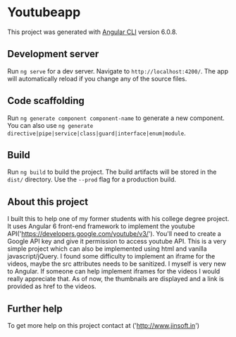 # Youtubeapp

This project was generated with [Angular CLI](https://github.com/angular/angular-cli) version 6.0.8.

## Development server

Run `ng serve` for a dev server. Navigate to `http://localhost:4200/`. The app will automatically reload if you change any of the source files.

## Code scaffolding

Run `ng generate component component-name` to generate a new component. You can also use `ng generate directive|pipe|service|class|guard|interface|enum|module`.

## Build

Run `ng build` to build the project. The build artifacts will be stored in the `dist/` directory. Use the `--prod` flag for a production build.

## About this project

I built this to help one of my former students with his college degree project. It uses Angular 6 front-end framework to implement the youtube API('https://developers.google.com/youtube/v3/'). You'll need to create a Google API key and give it permission to access youtube API. This is a very simple project which can also be implemented using html and vanilla javascript/jQuery. I found some difficulty to implement an iframe for the videos, maybe the src attributes needs to be sanitized. I myself is very new to Angular. If someone can help implement iframes for the videos I would really appreciate that. As of now, the thumbnails are displayed and a link is provided as href to the videos.

## Further help

To get more help on this project contact at ('http://www.jinsoft.in')
